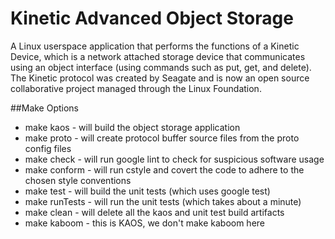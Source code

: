 # Kinetic Advanced Object Storage
A Linux userspace application that performs the functions of a Kinetic Device, which is a network attached storage device that communicates using an object interface (using commands such as put, get, and delete). The Kinetic protocol was created by Seagate and is now an open source collaborative project managed through the Linux Foundation.

##Make Options
* make kaos - will build the object storage application
* make proto - will create protocol buffer source files from the proto config files
* make check - will run google lint to check for suspicious software usage
* make conform - will run cstyle and covert the code to adhere to the chosen style conventions
* make test - will build the unit tests (which uses google test)
* make runTests - will run the unit tests (which takes about a minute)
* make clean - will delete all the kaos and unit test build artifacts
* make kaboom - this is KAOS, we don't make kaboom here

